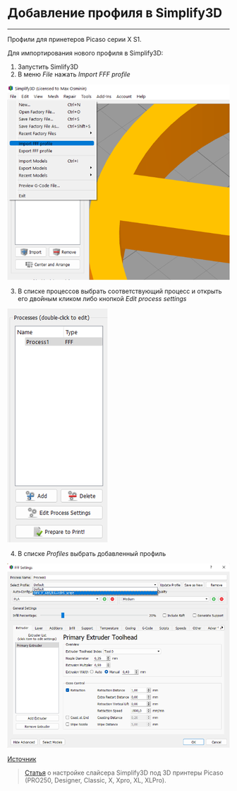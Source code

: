 # Добавление профиля в Simplify3D
---

Профили для принетеров Picaso серии X S1.

Для импортирования нового профиля в Simplify3D:
1. Запустить Simlify3D 
2. В меню *File* нажать *Import FFF profile*

![Импортирование профиля](./img/import_profile.png)

3. В списке процессов выбрать соответствующий процесс и открыть его двойным кликом либо кнопкой *Edit process settings*

![Настройки процесса](./img/processes.png)

4. В списке *Profiles* выбрать добавленный профиль

![Выбор профиля](./img/select_profile.png)


[Источник](https://t.me/Picaso3dUnofficial/239962)

> [Статья](https://picaso3d-club.ru/forum/forum44/116-kak-nastroit-slayser-simplify3d-pod-3d-printery-picaso-3d-designer.-statya-dlya-tekh_-kto-khochet-ikh-podruzhit.422) о настройке слайсера Simplify3D под 3D принтеры Picaso (PRO250, Designer, Classic, X, Xpro, XL, XLPro).
